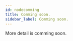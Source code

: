 ```yaml
---
id: nodecomming
title: Comming soon.
sidebar_label: Comming soon.
---
```


More detail is comming soon.
